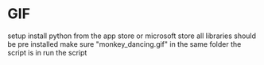 # GIF
setup
install python from the app store or microsoft store
all libraries should be pre installed
make sure "monkey_dancing.gif" in the same folder the script is in
run the script
